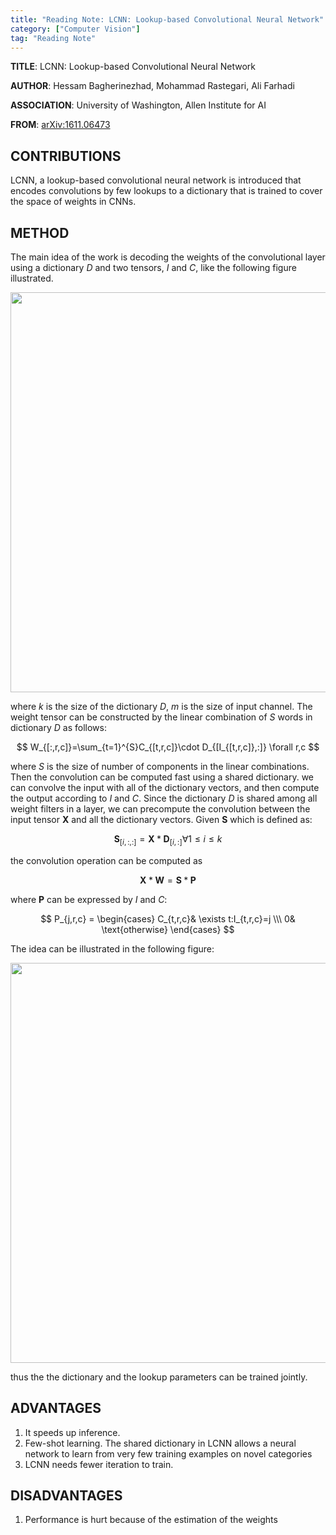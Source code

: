```yaml
---
title: "Reading Note: LCNN: Lookup-based Convolutional Neural Network"
category: ["Computer Vision"]
tag: "Reading Note"
---
```


**TITLE**: LCNN: Lookup-based Convolutional Neural Network

**AUTHOR**: Hessam Bagherinezhad, Mohammad Rastegari, Ali Farhadi

**ASSOCIATION**: University of Washington, Allen Institute for AI

**FROM**: [arXiv:1611.06473](https://arxiv.org/abs/1611.06473)

## CONTRIBUTIONS ##

LCNN, a lookup-based convolutional neural network is introduced that encodes convolutions by few lookups to a dictionary that is trained to cover the space of weights in CNNs.

## METHOD ##

The main idea of the work is decoding the weights of the convolutional layer using a dictionary $D$ and two tensors, $I$ and $C$, like the following figure illustrated.

<img class="img-responsive center-block" src="https://raw.githubusercontent.com/joshua19881228/my_blogs/master/Computer_Vision/Reading_Note/figures/LCNN_1.jpeg" alt="" width="640"/>

where $k$ is the size of the dictionary $D$, $m$ is the size of input channel. The weight tensor can be constructed by the linear combination of $S$ words in dictionary $D$ as follows:

$$ W_{[:,r,c]}=\sum_{t=1}^{S}C_{[t,r,c]}\cdot D_{[I_{[t,r,c]},:]}  \forall r,c $$

where $S$ is the size of number of components in the linear combinations. Then the convolution can be computed fast using a shared dictionary. we can convolve the input with all of the dictionary vectors, and then compute the output according to $I$ and $C$. Since the dictionary $D$ is shared among all weight filters in a layer, we can precompute the convolution between the input tensor $\textbf{X}$ and all the dictionary vectors. Given $\textbf{S}$ which is defined as:

$$ \textbf{S}_{[i,:,:]}=\textbf{X}*\textbf{D}_{[i,:]} \forall 1\leq i \leq k $$

the convolution operation can be computed as 

$$ \textbf{X} * \textbf{W} = \textbf{S} * \textbf{P} $$

where $\textbf{P}$ can be expressed by $I$ and $C$:

$$ P_{j,r,c} = \begin{cases}
C_{t,r,c}& \exists t:I_{t,r,c}=j \\\
0& \text{otherwise}
\end{cases} $$

The idea can be illustrated in the following figure:

<img class="img-responsive center-block" src="https://raw.githubusercontent.com/joshua19881228/my_blogs/master/Computer_Vision/Reading_Note/figures/LCNN_2.jpeg" alt="" width="640"/>

thus the the dictionary and the lookup parameters can be trained jointly.

## ADVANTAGES ##

1. It speeds up inference.
2. Few-shot learning. The shared dictionary in LCNN allows a neural network to learn from very few training examples on novel categories
3. LCNN needs fewer iteration to train.

## DISADVANTAGES ##

1. Performance is hurt because of the estimation of the weights